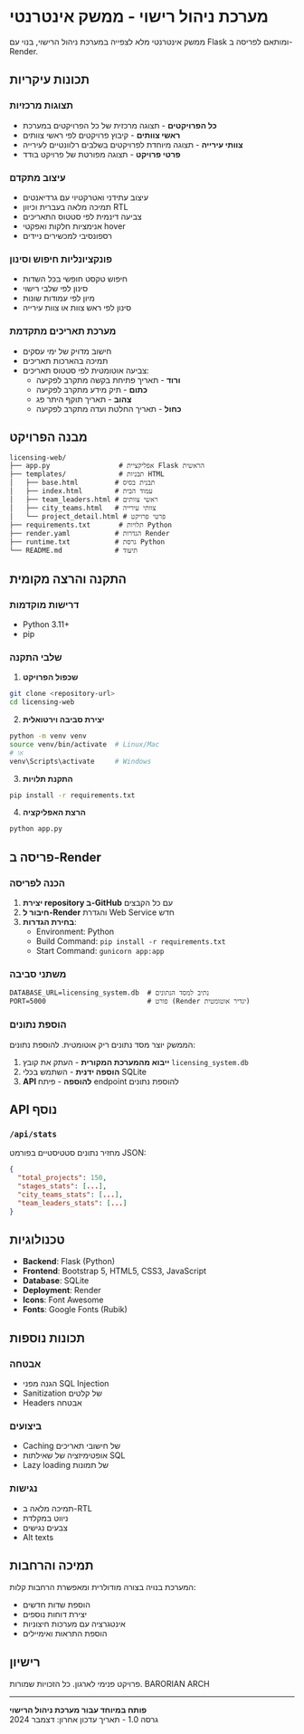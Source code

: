 # מערכת ניהול רישוי - ממשק אינטרנטי

ממשק אינטרנטי מלא לצפייה במערכת ניהול הרישוי, בנוי עם Flask ומותאם לפריסה ב-Render.

## תכונות עיקריות

###  תצוגות מרכזיות
- **כל הפרויקטים** - תצוגה מרכזית של כל הפרויקטים במערכת
- **ראשי צוותים** - קיבוץ פרויקטים לפי ראשי צוותים
- **צוותי עירייה** - תצוגה מיוחדת לפרויקטים בשלבים רלוונטיים לעירייה
- **פרטי פרויקט** - תצוגה מפורטת של פרויקט בודד

###  עיצוב מתקדם
- עיצוב עתידני ואטרקטיוי עם גרדיאנטים
- תמיכה מלאה בעברית וכיוון RTL
- צביעה דינמית לפי סטטוס התאריכים
- אנימציות חלקות ואפקטי hover
- רספונסיבי למכשירים ניידים

###  פונקציונליות חיפוש וסינון
- חיפוש טקסט חופשי בכל השדות
- סינון לפי שלבי רישוי
- מיון לפי עמודות שונות
- סינון לפי ראש צוות או צוות עירייה

###  מערכת תאריכים מתקדמת
- חישוב מדויק של ימי עסקים
- תמיכה בהארכות תאריכים
- צביעה אוטומטית לפי סטטוס תאריכים:
  - **ורוד** - תאריך פתיחת בקשה מתקרב לפקיעה
  - **כתום** - תיק מידע מתקרב לפקיעה
  - **צהוב** - תאריך תוקף היתר פג
  - **כחול** - תאריך החלטת ועדה מתקרב לפקיעה

## מבנה הפרויקט

```
licensing-web/
├── app.py                 # אפליקציית Flask הראשית
├── templates/             # תבניות HTML
│   ├── base.html         # תבנית בסיס
│   ├── index.html        # עמוד הבית
│   ├── team_leaders.html # ראשי צוותים
│   ├── city_teams.html   # צוותי עירייה
│   └── project_detail.html # פרטי פרויקט
├── requirements.txt       # תלויות Python
├── render.yaml           # הגדרות Render
├── runtime.txt           # גרסת Python
└── README.md             # תיעוד
```

## התקנה והרצה מקומית

### דרישות מוקדמות
- Python 3.11+
- pip

### שלבי התקנה

1. **שכפול הפרויקט**
```bash
git clone <repository-url>
cd licensing-web
```

2. **יצירת סביבה וירטואלית**
```bash
python -m venv venv
source venv/bin/activate  # Linux/Mac
# או
venv\Scripts\activate     # Windows
```

3. **התקנת תלויות**
```bash
pip install -r requirements.txt
```

4. **הרצת האפליקציה**
```bash
python app.py
```


## פריסה ב-Render

### הכנה לפריסה

1. **יצירת repository ב-GitHub** עם כל הקבצים
2. **חיבור ל-Render** והגדרת Web Service חדש
3. **בחירת הגדרות**:
   - Environment: Python
   - Build Command: `pip install -r requirements.txt`
   - Start Command: `gunicorn app:app`

### משתני סביבה 

```
DATABASE_URL=licensing_system.db  # נתיב למסד הנתונים
PORT=5000                         # פורט (Render יגדיר אוטומטית)
```

### הוספת נתונים

הממשק יוצר מסד נתונים ריק אוטומטית. להוספת נתונים:

1. **ייבוא מהמערכת המקורית** - העתק את קובץ `licensing_system.db`
2. **הוספה ידנית** - השתמש בכלי SQLite
3. **API להוספה** - פיתח endpoint להוספת נתונים

## API נוסף

### `/api/stats`
מחזיר נתונים סטטיסטיים בפורמט JSON:
```json
{
  "total_projects": 150,
  "stages_stats": [...],
  "city_teams_stats": [...],
  "team_leaders_stats": [...]
}
```

## טכנולוגיות

- **Backend**: Flask (Python)
- **Frontend**: Bootstrap 5, HTML5, CSS3, JavaScript
- **Database**: SQLite
- **Deployment**: Render
- **Icons**: Font Awesome
- **Fonts**: Google Fonts (Rubik)

## תכונות נוספות

### אבטחה
- הגנה מפני SQL Injection
- Sanitization של קלטים
- Headers אבטחה

### ביצועים
- Caching של חישובי תאריכים
- אופטימיזציה של שאילתות SQL
- Lazy loading של תמונות

### נגישות
- תמיכה מלאה ב-RTL
- ניווט במקלדת
- צבעים נגישים
- Alt texts



## תמיכה והרחבות

המערכת בנויה בצורה מודולרית ומאפשרת הרחבות קלות:

- הוספת שדות חדשים
- יצירת דוחות נוספים  
- אינטגרציה עם מערכות חיצוניות
- הוספת התראות ואימיילים

## רישיון

פרויקט פנימי לארגון. כל הזכויות שמורות.
BARORIAN ARCH

---

**פותח במיוחד עבור מערכת ניהול הרישוי**  
גרסה 1.0 - תאריך עדכון אחרון: דצמבר 2024
